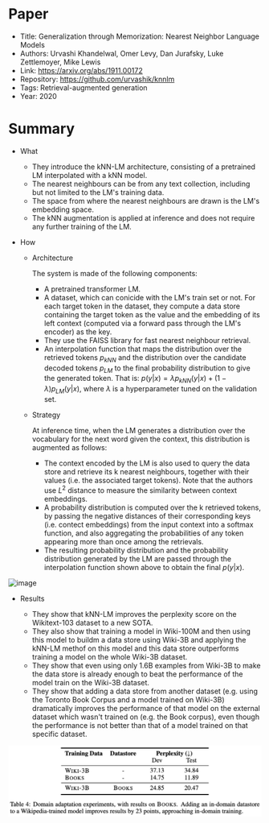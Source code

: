 # Paper

- Title: Generalization through Memorization: Nearest Neighbor Language Models
- Authors: Urvashi Khandelwal, Omer Levy, Dan Jurafsky, Luke Zettlemoyer, Mike Lewis
- Link: https://arxiv.org/abs/1911.00172
- Repository: https://github.com/urvashik/knnlm
- Tags: Retrieval-augmented generation
- Year: 2020

# Summary

- What
  
  - They introduce the kNN-LM architecture, consisting of a pretrained LM interpolated with a kNN model.
  - The nearest neighbours can be from any text collection, including but not limited to the LM's training data.
  - The space from where the nearest neighbours are drawn is the LM's embedding space.
  - The kNN augmentation is applied at inference and does not require any further training of the LM.

- How

  - Architecture
    
    The system is made of the following components:
    - A pretrained transformer LM.
    - A dataset, which can conicide with the LM's train set or not. For each target token in the dataset, they compute a data store containing the target token as the value and the embedding of its left context (computed via a forward pass through the LM's encoder) as the key.
    - They use the FAISS library for fast nearest neighbour retrieval.
    - An interpolation function that maps the distribution over the retrieved tokens $p_{kNN}$ and the distribution over the candidate decoded tokens $p_{LM}$ to the final probability distribution to give the generated token. That is: $p(y|x) = \lambda p_{kNN} (y|x) + (1 - \lambda) p_{LM} (y|x)$, where $\lambda$ is a hyperparameter tuned on the validation set.
  
  - Strategy
    
    At inference time, when the LM generates a distribution over the vocabulary for the next word given the context, this distribution is augmented as follows:
    - The context encoded by the LM is also used to query the data store and retrieve its k nearest neighbours, together with their values (i.e. the associated target tokens). Note that the authors use $L^2$ distance to measure the similarity between context embeddings.
    - A probability distribution is computed over the k retrieved tokens, by passing the negative distances of their corresponding keys (i.e. contect embeddings) from the input context into a softmax function, and also aggregating the probabilities of any token appearing more than once among the retrievals.
    - The resulting probability distribution and the probability distribution generated by the LM are passed through the interpolation function shown above to obtain the final $p(y|x)$.
  
 ![image](https://user-images.githubusercontent.com/89645136/236224621-9eb059bc-be7a-4569-937b-c6932ac4d481.png)

- Results

  - They show that kNN-LM improves the perplexity score on the Wikitext-103 dataset to a new SOTA.
  - They also show that training a model in Wiki-100M and then using this model to buildm a data store using Wiki-3B and applying the kNN-LM methof on this model and this data store outperforms training a model on the whole Wiki-3B dataset.
  - They show that even using only 1.6B examples from Wiki-3B to make the data store is already enough to beat the performance of the model train on the Wiki-3B dataset.
  - They show that adding a data store from another dataset (e.g. using the Toronto Book Corpus and a model trained on Wiki-3B) dramatically improves the performance of that model on the external dataset which wasn't trained on (e.g. the Book corpus), even though the performance is not better than that of a model trained on that specific dataset.

<img src="https://github.com/lisaalaz/papers/blob/master/images/kNN-LM_domain_adaptation_results.png" width="700">
